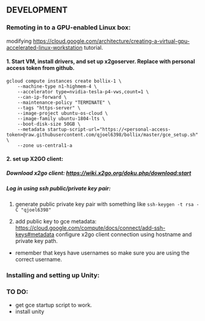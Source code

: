 ## DEVELOPMENT
### Remoting in to a GPU-enabled Linux box:
modifying https://cloud.google.com/architecture/creating-a-virtual-gpu-accelerated-linux-workstation tutorial.

#### 1. Start VM, install drivers, and set up x2goserver. Replace <personal-access-token> with personal access token from github.
  
```
gcloud compute instances create bollix-1 \
    --machine-type n1-highmem-4 \
    --accelerator type=nvidia-tesla-p4-vws,count=1 \
    --can-ip-forward \
    --maintenance-policy "TERMINATE" \
    --tags "https-server" \
    --image-project ubuntu-os-cloud \
    --image-family ubuntu-1804-lts \
    --boot-disk-size 50GB \
    --metadata startup-script-url="https://<personal-access-token>@raw.githubusercontent.com/qjoel6398/bollix/master/gce_setup.sh" \
    --zone us-central1-a
```
#### 2. set up X2GO client:
##### Download x2go client: https://wiki.x2go.org/doku.php/download:start

##### Log in using ssh public/private key pair:
1. generate public private key pair with something like `ssh-keygen -t rsa -C "qjoel6398"`

2. add public key to gce metadata: https://cloud.google.com/compute/docs/connect/add-ssh-keys#metadata
configure x2go client connection using hostname and private key path.
 * remember that keys have usernames so make sure you are using the correct username.

  
### Installing and setting up Unity:



### TO DO:
  - get gce startup script to work.
  - install unity
